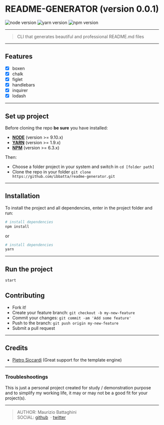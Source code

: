 # **README-GENERATOR** (version 0.0.1)

![node version](https://img.shields.io/badge/node->=9.10.x-brightgreen.svg)
![yarn version](https://img.shields.io/badge/yarn->=1.9.x-brightgreen.svg)
![npm version](https://img.shields.io/badge/npm->=6.3.x-brightgreen.svg)

---

> CLI that generates beautiful and professional README.md files

---

## **Features**

- [x] boxen
- [x] chalk
- [x] figlet
- [x] handlebars
- [x] inquirer
- [x] lodash

---

## **Set up project**

Before cloning the repo **be sure** you have installed:

- [**NODE**](https://www.google.com/search?q=how+to+install+node) (version >= 9.10.x)
- [**YARN**](https://www.google.com/search?q=how+to+install+yarn) (version >= 1.9.x)
- [**NPM**](https://www.google.com/search?q=how+to+install+npm) (version >= 6.3.x)

Then:

- Choose a folder project in your system and switch in `cd [folder path]`
- Clone the repo in your folder `git clone https://github.com/ibbatta/readme-generator.git`

---

## **Installation**

To install the project and all dependencies, enter in the project folder and run:

```bash
# install dependencies
npm install
```

or

```bash
# install dependencies
yarn
```

---

## **Run the project**

```bash
start
```

## **Contributing**

- Fork it!
- Create your feature branch: `git checkout -b my-new-feature`
- Commit your changes: `git commit -am 'Add some feature'`
- Push to the branch: `git push origin my-new-feature`
- Submit a pull request

---

## **Credits**

- [Pietro Siccardi](http://github.com/pietrosiccardi) (Great support for the template engine)

---

### **Troubleshootings**

This is just a personal project created for study / demonstration purpose and to simplify my working life, it may or may
not be a good fit for your project(s).

---

> AUTHOR: Maurizio Battaghini\
> SOCIAL: [github](https://github.com/ibbatta)
&nbsp;&middot;&nbsp;[twitter](https://twitter.com/battago)
